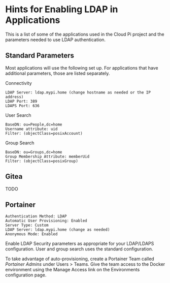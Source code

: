 # Hints for Enabling LDAP in Applications
This is a list of some of the applications used in the Cloud Pi project and the parameters needed to use LDAP authentication.

## Standard Parameters
Most applications will use the following set up. For applications that have additional parameters, those are listed separately.

Connectivity

```
LDAP Server: ldap.mypi.home (change hostname as needed or the IP address)
LDAP Port: 389
LDAPS Port: 636
```

User Search

```
BaseDN: ou=People,dc=home
Username attribute: uid
Filter: (objectClass=posixAccount)
```

Group Search

```
BaseDN: ou=Groups,dc=home
Group Membership Attribute: memberUid
Filter: (objectClass=posixGroup)
```


## Gitea
TODO

## Portainer

```
Authentication Method: LDAP
Automatic User Provisioning: Enabled
Server Type: Custom
LDAP Server: ldap.mypi.home (change as needed)
Anonymous Mode: Enabled
```

Enable LDAP Security parameters as appropriate for your LDAP/LDAPS configuration. User and group search uses the standard configuration.

To take advantage of auto-provisioning, create a Portainer Team called _Portainer Admins_ under Users > Teams. Give the team access to the Docker environment using the Manage Access link on the Environments configuration page.

